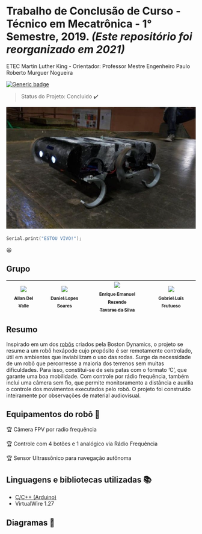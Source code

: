 # Trabalho de Conclusão de Curso - Técnico em Mecatrônica - 1° Semestre, 2019. _(Este repositório foi reorganizado em 2021)_
ETEC Martin Luther King - Orientador: Professor Mestre Engenheiro Paulo Roberto Murguer Nogueira

[![Generic badge](https://img.shields.io/badge/ETEC-MECATRÔNICA-<RED>.svg)](https://shields.io/)
> Status do Projeto: Concluido :heavy_check_mark:

![Foto do HEXPOD no seu ultimo dia de teste!](./HEXPOD.png "Foto do HEXPOD no seu ultimo dia de teste!")

```C++ 
Serial.print("ESTOU VIVO!");
``` 
:laughing:
## Grupo
|[<img src="https://media-exp1.licdn.com/dms/image/C4D03AQHlBPAHLrBLDw/profile-displayphoto-shrink_800_800/0/1580769894379?e=1616630400&v=beta&t=81eUPy0GajTr6YGD6_qxNMz62uZwOgi-Hl4MaT2J07w" width=115 > <br> <sub> Allan Del Valle </sub>](https://www.linkedin.com/in/allan-del-valle-1b8012140/)|[<img src="https://avatars1.githubusercontent.com/u/50249010?s=400&u=bcc195f038417817f21c9b38e0c145c34ccc76e5&v=4" width=115 > <br> <sub> Daniel Lopes Soares </sub>](https://github.com/DanielCreeklear)|[<img src="https://avatars3.githubusercontent.com/u/61894952?s=460&u=cc9828934d213c5cd4ef2dc9b5a6223878803eb9&v=4" width=115 > <br> <sub> Enrique Emanuel Rezende<br>Tavares da Silva </sub>](https://github.com/Oiapokxui)|[<img src="https://scontent.fcgh35-1.fna.fbcdn.net/v/t1.0-9/12313586_961990820542548_1678633427499714831_n.jpg?_nc_cat=110&ccb=2&_nc_sid=09cbfe&_nc_ohc=LCUp7Ig-TX4AX9oaOSu&_nc_ht=scontent.fcgh35-1.fna&oh=43d9457d38b4b8758e4ba162c7a00d8e&oe=602DC7C5" width=115 > <br> <sub> Gabriel Luís Frutuoso </sub>](https://www.instagram.com/the_fruit_maker/)   	|
|:-:	|:-:	|:-:	|:-:	|
## Resumo
  Inspirado em um dos [robôs](https://www.youtube.com/watch?v=ISznqY3kESI) criados pela Boston Dynamics, o projeto se resume a um robô hexápode cujo propósito é ser remotamente controlado, útil em ambientes que inviabilizam o uso das rodas. Surge da necessidade de um robô que percorresse a maioria dos terrenos sem muitas dificuldades. Para isso, constitui-se de seis patas com o formato ‘C’, que garante uma boa mobilidade. Com controle por rádio frequência, também inclui uma câmera sem fio, que permite monitoramento a distância e auxilia o controle dos movimentos executados pelo  robô. O  projeto  foi  construído  inteiramente  por  observações  de material  audiovisual.
## Equipamentos do robô :checkered_flag:

:trophy: Câmera FPV por radio frequência 

:trophy: Controle com 4 botões e 1 analógico via Rádio Frequência

:trophy: Sensor Ultrassônico para navegação autônoma
## Linguagens e bibliotecas utilizadas :books:

- [C/C++ (Arduino)](https://www.arduino.cc/)
- VirtualWire 1.27
## Diagramas :page_with_curl:


